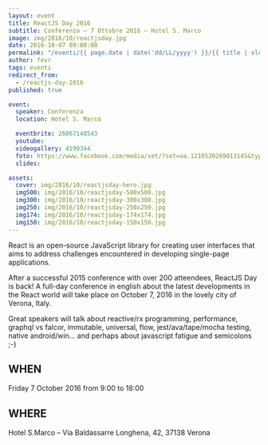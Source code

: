 ```yaml
---
layout: event
title: ReactJS Day 2016
subtitle: Conferenza – 7 Ottobre 2016 – Hotel S. Marco
image: img/2016/10/reactjsday.jpg
date: 2016-10-07 09:00:00
permalink: "/eventi/{{ page.date | date('dd/LL/yyyy') }}/{{ title | slug }}/index.html"
author: fevr
tags: eventi
redirect_from:
  - /reactjs-day-2016
published: true

event:
  speaker: Conferenza
  location: Hotel S. Marco

  eventbrite: 26067148543
  youtube:
  videogallery: 4199344
  foto: https://www.facebook.com/media/set/?set=oa.1210520269013145&type=3
  slides:

assets:
  cover: img/2016/10/reactjsday-hero.jpg
  img500: img/2016/10/reactjsday-500x500.jpg
  img300: img/2016/10/reactjsday-300x300.jpg
  img250: img/2016/10/reactjsday-250x250.jpg
  img174: img/2016/10/reactjsday-174x174.jpg
  img150: img/2016/10/reactjsday-150x150.jpg
---
```


React is an open-source JavaScript library for creating user interfaces that aims to address challenges encountered
in developing single-page applications.

After a successful 2015 conference with over 200 atteendees, ReactJS Day is back!
A full-day conference in english about the latest developments in the React world will take place on
October 7, 2016 in the lovely city of Verona, Italy.

Great speakers will talk about reactive/rx programming, performance, graphql vs falcor, immutable, universal,
flow, jest/ava/tape/mocha testing, native android/win... and perhaps about javascript fatigue and semicolons ;-)

## WHEN

Friday 7 October 2016 from 9:00 to 18:00

## WHERE

Hotel S.Marco – Via Baldassarre Longhena, 42, 37138 Verona

